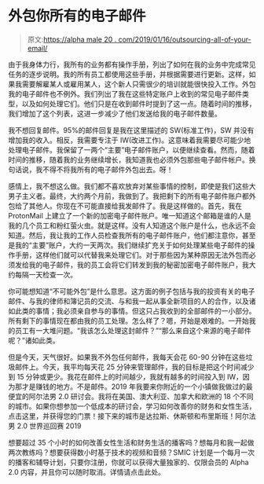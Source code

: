 # 外包你所有的电子邮件

> 原文:[https://alpha male 20 . com/2019/01/16/outsourcing-all-of-your-email/](https://alphamale20.com/2019/01/16/outsourcing-all-of-your-email/)

由于我身体力行，我所有的业务都有操作手册，列出了如何在我的业务中完成常见任务的逐步说明。我的所有员工都使用这些手册，并根据需要进行更新。这样，如果我需要解雇某人或雇用某人，这个新人只需很少的培训就能很快投入工作。外包我的电子邮件也不例外。我们列出了我在这些特定账户上收到的常见电子邮件类型，以及如何处理它们。他们只是在收到邮件时提到了这一点。随着时间的推移，我们增加了这个列表，这进一步减少了他们发送给我的电子邮件数量。

我不想回复邮件。95%的邮件回复是我在这里描述的 SW(标准工作)，SW 并没有增加我的收入。相反，我需要专注于 IW(改进工作)。这意味着我需要尽可能少地处理电子邮件。我保留了一两个“主要”电子邮件账户，以便继续查看。然而，随着时间的推移，随着我的业务继续增长，我知道我也必须外包那些电子邮件帐户。换句话说，我不得不将我所有的电子邮件外包出去。呀！

感情上，我不想这么做。我们都不喜欢放弃对某些事情的控制，即使是我们这些大男子主义者。最终，大约两个月前，我做到了。我把剩下的所有电子邮件账户都外包给了其他人。你现在不可能直接给我发邮件了。我是这样做的。首先，我在 ProtonMail 上建立了一个新的加密电子邮件账户。唯一知道这个邮箱是谁的人是我的几个员工和粉红萤火虫。就是这样。没有人知道这个账户是什么，也永远不会知道。然后，我让我的工作人员检查我所有的电子邮件账户，他们都注意你，甚至是我的“主要”账户，大约一天两次。我们继续扩充关于如何处理某些电子邮件的操作手册，这样他们就可以代替我来处理它们。对于那些因为某种原因无法外包而必须发给我的电子邮件，我的员工会将它们转发到我的秘密加密电子邮件账户，我大约每隔一天检查一次。

你可能想知道“不可能外包”是什么意思。这方面的例子包括与我的投资有关的电子邮件、与我的律师和簿记员的交流、与和我一起从事全新项目的人的合作，以及诸如此类的事情；我必须亲自参与的事情。但这只占我收到的全部邮件的一小部分。所有剩下的事情现在都由我的员工处理。怎么样了？嗯，开始是艰难的。一开始我的员工有一大堆问题。“我该怎么处理这封邮件？”“那么来自这个来源的电子邮件呢？”诸如此类。

但是今天，天气很好。如果我不外包任何邮件，我每天会花 60-90 分钟在这些垃圾邮件上。今天，我平均每天花 25 分钟来管理邮件，我的目标是把这个时间减少到 15 分钟或更少。我花在邮件上的时间越少，我就有越多的时间投入到 IW，因为那才是赚钱的地方。不是邮件。2019 年我要来你附近的一个小镇做我做过的最便宜的阿尔法男 2.0 研讨会。我将在美国、澳大利亚、加拿大和欧洲的 18 个不同的城市。如果你想参加一个低成本的研讨会，学习如何改善你的财务和女性生活，点击这里，并获得您的门票！接下来的城市是达拉斯、休斯顿和布里斯班！阿尔法男 2.0 世界巡回赛 2019

想要超过 35 个小时的如何改善女性生活和财务生活的播客吗？想每月和我一起做两次教练吗？想要获得数小时基于技术的视频和音频？SMIC 计划是一个每月一次的播客和辅导计划，只要你注册，你就可以获得大量独家的、仅限会员的 Alpha 2.0 内容，并且你可以随时取消。详情请点击此处。